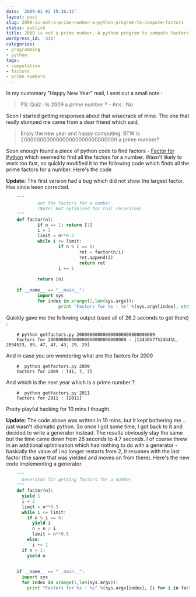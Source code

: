 ```yaml
---
date: '2009-01-02 19:36:42'
layout: post
slug: 2009-is-not-a-prime-number-a-python-program-to-compute-factors
status: publish
title: 2009 is not a prime number. A python program to compute factors.
wordpress_id: '335'
categories:
- programming
- python
tags:
- computation
- factors
- prime numbers
---
```


In my customary "Happy New Year" mail, I sent out a small note : 



> PS: Quiz : Is 2009 a prime number ? - Ans : No



Soon I started getting responses about that wisecrack of mine. The one that really stumped me came from a dear friend which said, 



> Enjoy the new year and happy computing.  BTW is 200000000000000000000000000009 a prime number?



Soon enough found a piece of python code to find factors - [Factor for Python](http://wj32.wordpress.com/2007/10/08/factor-for-python/) which seemed to find all the factors for a number. Wasn't likely to work too fast, so quickly modified it to the following code which finds all the prime factors for a number. Here's the code

**Update:** The first version had a bug which did not show the largest factor. Has since been corrected.


    
``` python    
    """
            Get the factors for a number
            (Note: Not optimised for tail recursion)
    """
    def factor(n):
            if n == 1: return [1]
            i = 2
            limit = n**0.5
            while i <= limit:
                    if n % i == 0:
                            ret = factor(n/i)
                            ret.append(i)
                            return ret
                    i += 1
    
            return [n]
    
    if __name__ == "__main__":
            import sys
            for index in xrange(1,len(sys.argv)):
                    print "Factors for %s : %s" %(sys.argv[index], str(factor(int(sys.argv[index]))))
```   



Quickly gave me the following output (used all of 26.2 seconds to get there) : 

    
```    
    # python getfactors.py 200000000000000000000000000009
    Factors for 200000000000000000000000000009 : [13430577524641L, 2094523, 89, 47, 47, 43, 29, 29]
```    



And in case you are wondering what are the factors for 2009


    
```    
    #  python getfactors.py 2009
    Factors for 2009 : [41, 7, 7]
```    



And which is the next year which is a prime number ?


    
```    
    #  python getfactors.py 2011
    Factors for 2011 : [2011]
```    



Pretty playful hacking for 10 mins I thought.

**Update:** The code above was written in 10 mins, but it kept bothering me .. just wasn't idiomatic python. So once I got some time, I got back to it and decided to write a generator instead. The results obviously stay the same but the time came down from 26 seconds to 4.7 seconds. I of course threw in an additional optimisation which had nothing to do with a generator - basically the value of i no longer restarts from 2, it resumes with the last factor (the same that was yielded and moves on from there). Here's the new code implementing a generator.


    
``` python
    """
      Generator for getting factors for a number
    """
    def factor(n):
      yield 1
      i = 2
      limit = n**0.5
      while i <= limit:
        if n % i == 0:
          yield i
          n = n / i
          limit = n**0.5
        else:
          i += 1
      if n > 1:
        yield n

    
    if __name__ == "__main__":  
      import sys  
      for index in xrange(1,len(sys.argv)):
        print "Factors for %s : %s" %(sys.argv[index], [i for i in factor(int(sys.argv[index]))])
```    







